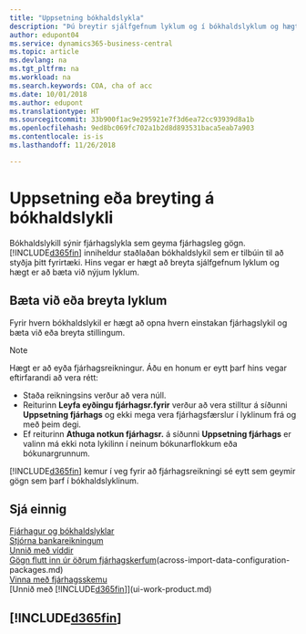 ```yaml
---
title: "Uppsetning bókhaldslykla"
description: "Þú breytir sjálfgefnum lyklum og í bókhaldslyklum og hægt er að bæta við nýjum lyklum."
author: edupont04
ms.service: dynamics365-business-central
ms.topic: article
ms.devlang: na
ms.tgt_pltfrm: na
ms.workload: na
ms.search.keywords: COA, cha of acc
ms.date: 10/01/2018
ms.author: edupont
ms.translationtype: HT
ms.sourcegitcommit: 33b900f1ac9e295921e7f3d6ea72cc93939d8a1b
ms.openlocfilehash: 9ed8bc069fc702a1b2d8d893531baca5eab7a903
ms.contentlocale: is-is
ms.lasthandoff: 11/26/2018

---
```

# <a name="setting-up-or-changing-the-chart-of-accounts"></a>Uppsetning eða breyting á bókhaldslykli
Bókhaldslykill sýnir fjárhagslykla sem geyma fjárhagsleg gögn. [!INCLUDE[d365fin](includes/d365fin_md.md)] inniheldur staðlaðan bókhaldslykil sem er tilbúin til að styðja þitt fyrirtæki.
Hins vegar er hægt að breyta sjálfgefnum lyklum og hægt er að bæta við nýjum lyklum.  

## <a name="adding-or-changing-accounts"></a>Bæta við eða breyta lyklum
Fyrir hvern bókhaldslykil er hægt að opna hvern einstakan fjárhagslykil og bæta við eða breyta stillingum.

> [!NOTE]  
>   Hægt er að eyða fjárhagsreikningur. Áðu en honum er eytt þarf hins vegar eftirfarandi að vera rétt:  

* Staða reikningsins verður að vera núll.  
* Reiturinn **Leyfa eyðingu fjárhagsr.fyrir** verður að vera stilltur á síðunni **Uppsetning fjárhags** og ekki mega vera fjárhagsfærslur í lyklinum frá og með þeim degi.  
* Ef reiturinn **Athuga notkun fjárhagsr.** á síðunni **Uppsetning fjárhags** er valinn má ekki nota lykilinn í neinum bókunarflokkum eða bókunargrunnum.  

[!INCLUDE[d365fin](includes/d365fin_md.md)] kemur í veg fyrir að fjárhagsreikningi sé eytt sem geymir gögn sem þarf í bókhaldslyklinum.  

## <a name="see-also"></a>Sjá einnig
[Fjárhagur og bókhaldslyklar](finance-general-ledger.md)  
[Stjórna bankareikningum](bank-manage-bank-accounts.md)  
[Unnið með víddir](finance-dimensions.md)  
[Gögn flutt inn úr öðrum fjárhagskerfum](across-import-data-configuration-packages.md)(across-import-data-configuration-packages.md)  
[Vinna með fjárhagsskemu](bi-how-work-account-schedule.md)  
[Unnið með [!INCLUDE[d365fin](includes/d365fin_md.md)]](ui-work-product.md)  

## [!INCLUDE[d365fin](includes/free_trial_md.md)]

